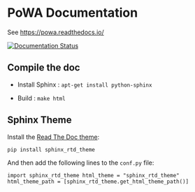 PoWA Documentation
=========================


See https://powa.readthedocs.io/

[![Documentation Status](https://readthedocs.org/projects/powa/badge/?version=latest)](https://powa.readthedocs.io/en/latest/?badge=latest)


Compile the doc
-----------------------------------

* Install Sphinx : ``apt-get install python-sphinx``

* Build : ``make html``

Sphinx Theme
------------------------------------------------------------

Install the [Read The Doc theme](https://github.com/snide/sphinx_rtd_theme):

``
        pip install sphinx_rtd_theme
``

And then add the following lines to the ``conf.py`` file:

``
	import sphinx_rtd_theme
	html_theme = "sphinx_rtd_theme"
	html_theme_path = [sphinx_rtd_theme.get_html_theme_path()]
``

